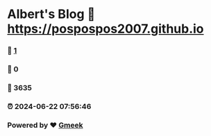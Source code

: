 # Albert's Blog :link: https://pospospos2007.github.io 
### :page_facing_up: [1](https://pospospos2007.github.io/tag.html) 
### :speech_balloon: 0 
### :hibiscus: 3635 
### :alarm_clock: 2024-06-22 07:56:46 
### Powered by :heart: [Gmeek](https://github.com/Meekdai/Gmeek)
